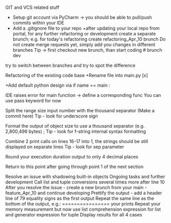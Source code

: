 GIT and VCS related stuff
+ Setup git account via PyCharm -> you should be able to pull/push commits within your IDE
+ Add a .gitignore file to your repo
+after updating your local repo from portal, for any further refactoring or development create a separate brunch; e.g. for today's refactoring create refactoring_Apr_10 brunch Do not create merge requests yet, simply add you changes in different branches Tip -> first checkout new brunch, than start coding # brunch dev

try to switch between branches and try to spot the difference

Refactoring of the existing code base
+Rename file into main.py [x]

+Add default python design via if name == main :

IDE raises error for main function -> define a corresponding func
You can use pass keyword for now


Split the range size input number with the thousand separator (Make a commit here) Tip - look for underscore sign

Format the output of object size to use a thousand separator (e.g. 2,800,496 bytes) ; Tip - look for f-string internal syntax formatting

Combine 2 print calls on lines 16-17 into 1, the strings should be still displayed on separate lines Tip - look for sep parameter

Round your execution duration output to only 4 decimal places

Return to this point after going through point 1 of the next section

Resolve an issue with shadowing built-in objects
Ongoing tasks and further development
Call list and tuple conversions several times more after line 10
After you resolve the issue - create a new brunch from your main - feature_Apr_10 and continue developing
Prettify the output - add a header line of 79 equality signs as the first output
Repeat the same line as the bottom of the output, e.g.:
================ your prints
Repeat your memory measurement but now use list comprehension expression for list and generator expression for tuple
Display results for all 4 cases
